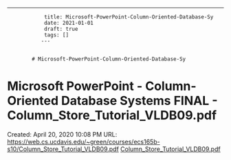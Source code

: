 ---
                title: Microsoft-PowerPoint-Column-Oriented-Database-Sy
                date: 2021-01-01    
                draft: true
                tags: []
               ---


            # Microsoft-PowerPoint-Column-Oriented-Database-Sy

# Microsoft PowerPoint - Column-Oriented Database Systems FINAL - Column_Store_Tutorial_VLDB09.pdf
Created: April 20, 2020 10:08 PM
URL: https://web.cs.ucdavis.edu/~green/courses/ecs165b-s10/Column_Store_Tutorial_VLDB09.pdf
[Column_Store_Tutorial_VLDB09.pdf](Microsoft%20PowerPoint%20-%20Column-Oriented%20Database%20Sy%20567079ab3f934bc58ac751a19e277a10/Column_Store_Tutorial_VLDB09.pdf)
